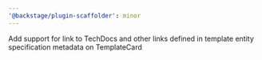 ```yaml
---
'@backstage/plugin-scaffolder': minor
---
```


Add support for link to TechDocs and other links defined in template entity specification metadata on TemplateCard
